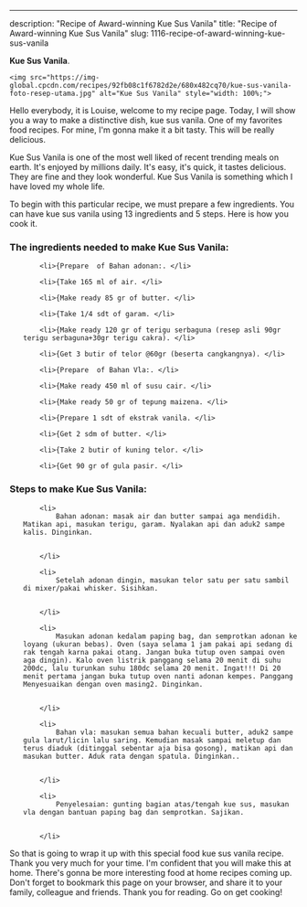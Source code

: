 ---
description: "Recipe of Award-winning Kue Sus Vanila"
title: "Recipe of Award-winning Kue Sus Vanila"
slug: 1116-recipe-of-award-winning-kue-sus-vanila

<p>
	<strong>Kue Sus Vanila</strong>. 
	
</p>
<p>
	
	<img src="https://img-global.cpcdn.com/recipes/92fb08c1f6782d2e/680x482cq70/kue-sus-vanila-foto-resep-utama.jpg" alt="Kue Sus Vanila" style="width: 100%;">
	
	
</p>
<p>
	Hello everybody, it is Louise, welcome to my recipe page. Today, I will show you a way to make a distinctive dish, kue sus vanila. One of my favorites food recipes. For mine, I'm gonna make it a bit tasty. This will be really delicious.
</p>
	
<p>
	Kue Sus Vanila is one of the most well liked of recent trending meals on earth. It's enjoyed by millions daily. It's easy, it's quick, it tastes delicious. They are fine and they look wonderful. Kue Sus Vanila is something which I have loved my whole life.
</p>
<p>
	
</p>

<p>
To begin with this particular recipe, we must prepare a few ingredients. You can have kue sus vanila using 13 ingredients and 5 steps. Here is how you cook it.
</p>

<h3>The ingredients needed to make Kue Sus Vanila:</h3>

<ol>
	
		<li>{Prepare  of Bahan adonan:. </li>
	
		<li>{Take 165 ml of air. </li>
	
		<li>{Make ready 85 gr of butter. </li>
	
		<li>{Take 1/4 sdt of garam. </li>
	
		<li>{Make ready 120 gr of terigu serbaguna (resep asli 90gr terigu serbaguna+30gr terigu cakra). </li>
	
		<li>{Get 3 butir of telor @60gr (beserta cangkangnya). </li>
	
		<li>{Prepare  of Bahan Vla:. </li>
	
		<li>{Make ready 450 ml of susu cair. </li>
	
		<li>{Make ready 50 gr of tepung maizena. </li>
	
		<li>{Prepare 1 sdt of ekstrak vanila. </li>
	
		<li>{Get 2 sdm of butter. </li>
	
		<li>{Take 2 butir of kuning telor. </li>
	
		<li>{Get 90 gr of gula pasir. </li>
	
</ol>
<p>
	
</p>

<h3>Steps to make Kue Sus Vanila:</h3>

<ol>
	
		<li>
			Bahan adonan: masak air dan butter sampai aga mendidih. Matikan api, masukan terigu, garam. Nyalakan api dan aduk2 sampe kalis. Dinginkan.
			
			
		</li>
	
		<li>
			Setelah adonan dingin, masukan telor satu per satu sambil di mixer/pakai whisker. Sisihkan.
			
			
		</li>
	
		<li>
			Masukan adonan kedalam paping bag, dan semprotkan adonan ke loyang (ukuran bebas). Oven (saya selama 1 jam pakai api sedang di rak tengah karna pakai otang. Jangan buka tutup oven sampai oven aga dingin). Kalo oven listrik panggang selama 20 menit di suhu 200dc, lalu turunkan suhu 180dc selama 20 menit. Ingat!!! Di 20 menit pertama jangan buka tutup oven nanti adonan kempes. Panggang Menyesuaikan dengan oven masing2. Dinginkan.
			
			
		</li>
	
		<li>
			Bahan vla: masukan semua bahan kecuali butter, aduk2 sampe gula larut/licin lalu saring. Kemudian masak sampai meletup dan terus diaduk (ditinggal sebentar aja bisa gosong), matikan api dan masukan butter. Aduk rata dengan spatula. Dinginkan..
			
			
		</li>
	
		<li>
			Penyelesaian: gunting bagian atas/tengah kue sus, masukan vla dengan bantuan paping bag dan semprotkan. Sajikan.
			
			
		</li>
	
</ol>

<p>
	
</p>

<p>
	So that is going to wrap it up with this special food kue sus vanila recipe. Thank you very much for your time. I'm confident that you will make this at home. There's gonna be more interesting food at home recipes coming up. Don't forget to bookmark this page on your browser, and share it to your family, colleague and friends. Thank you for reading. Go on get cooking!
</p>
